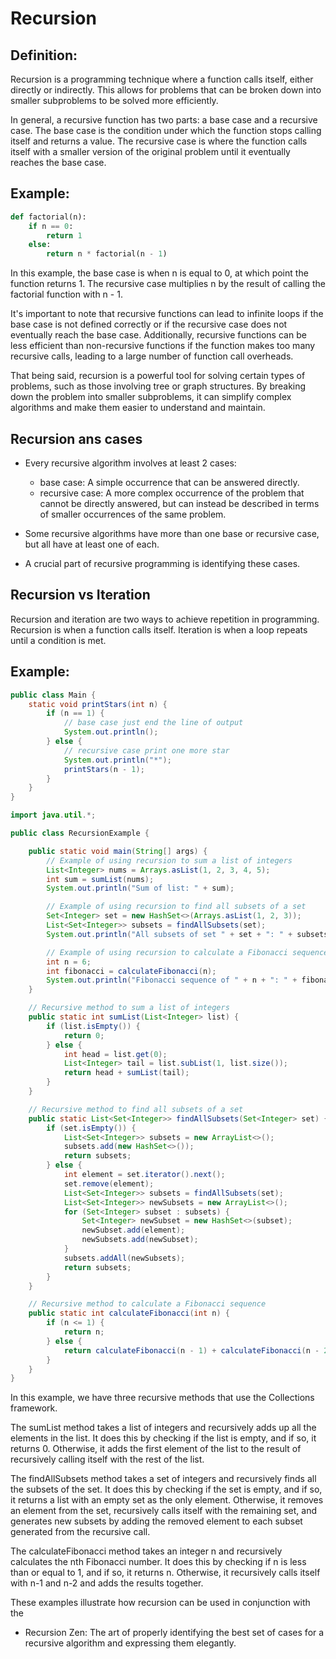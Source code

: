# Recursion

## Definition:
Recursion is a programming technique where a function calls itself, either directly or indirectly. This allows for
problems that can be broken down into smaller subproblems to be solved more efficiently.

In general, a recursive function has two parts: a base case and a recursive case. The base case is the condition under
which the function stops calling itself and returns a value. The recursive case is where the function calls itself with
a smaller version of the original problem until it eventually reaches the base case.

## Example:

```python
def factorial(n):
    if n == 0:
        return 1
    else:
        return n * factorial(n - 1)
```

In this example, the base case is when n is equal to 0, at which point the function returns 1. The recursive case
multiplies n by the result of calling the factorial function with n - 1.

It's important to note that recursive functions can lead to infinite loops if the base case is not defined correctly or
if the recursive case does not eventually reach the base case. Additionally, recursive functions can be less efficient
than non-recursive functions if the function makes too many recursive calls, leading to a large number of function call
overheads.

That being said, recursion is a powerful tool for solving certain types of problems, such as those involving tree or
graph structures. By breaking down the problem into smaller subproblems, it can simplify complex algorithms and make
them easier to understand and maintain.

## Recursion ans cases
- Every recursive algorithm involves at least 2 cases:
  - base case: A simple occurrence that can be answered directly.
  - recursive case: A more complex occurrence of the problem that cannot be directly answered, but can instead be 
    described in terms of smaller occurrences of the same problem.
  
- Some recursive algorithms have more than one base or recursive
case, but all have at least one of each.
- A crucial part of recursive programming is identifying these cases.

## Recursion vs Iteration

Recursion and iteration are two ways to achieve repetition in programming. Recursion is when a function calls itself.
Iteration is when a loop repeats until a condition is met.

## Example:

```java
public class Main {
    static void printStars(int n) {
        if (n == 1) {
            // base case just end the line of output
            System.out.println();
        } else {
            // recursive case print one more star
            System.out.println("*");
            printStars(n - 1);
        }
    }
}
```
```java
import java.util.*;

public class RecursionExample {

    public static void main(String[] args) {
        // Example of using recursion to sum a list of integers
        List<Integer> nums = Arrays.asList(1, 2, 3, 4, 5);
        int sum = sumList(nums);
        System.out.println("Sum of list: " + sum);

        // Example of using recursion to find all subsets of a set
        Set<Integer> set = new HashSet<>(Arrays.asList(1, 2, 3));
        List<Set<Integer>> subsets = findAllSubsets(set);
        System.out.println("All subsets of set " + set + ": " + subsets);

        // Example of using recursion to calculate a Fibonacci sequence
        int n = 6;
        int fibonacci = calculateFibonacci(n);
        System.out.println("Fibonacci sequence of " + n + ": " + fibonacci);
    }

    // Recursive method to sum a list of integers
    public static int sumList(List<Integer> list) {
        if (list.isEmpty()) {
            return 0;
        } else {
            int head = list.get(0);
            List<Integer> tail = list.subList(1, list.size());
            return head + sumList(tail);
        }
    }

    // Recursive method to find all subsets of a set
    public static List<Set<Integer>> findAllSubsets(Set<Integer> set) {
        if (set.isEmpty()) {
            List<Set<Integer>> subsets = new ArrayList<>();
            subsets.add(new HashSet<>());
            return subsets;
        } else {
            int element = set.iterator().next();
            set.remove(element);
            List<Set<Integer>> subsets = findAllSubsets(set);
            List<Set<Integer>> newSubsets = new ArrayList<>();
            for (Set<Integer> subset : subsets) {
                Set<Integer> newSubset = new HashSet<>(subset);
                newSubset.add(element);
                newSubsets.add(newSubset);
            }
            subsets.addAll(newSubsets);
            return subsets;
        }
    }

    // Recursive method to calculate a Fibonacci sequence
    public static int calculateFibonacci(int n) {
        if (n <= 1) {
            return n;
        } else {
            return calculateFibonacci(n - 1) + calculateFibonacci(n - 2);
        }
    }
}
```

In this example, we have three recursive methods that use the Collections framework.

The sumList method takes a list of integers and recursively adds up all the elements in the list. It does this by
checking if the list is empty, and if so, it returns 0. Otherwise, it adds the first element of the list to the result
of recursively calling itself with the rest of the list.

The findAllSubsets method takes a set of integers and recursively finds all the subsets of the set. It does this by
checking if the set is empty, and if so, it returns a list with an empty set as the only element. Otherwise, it removes
an element from the set, recursively calls itself with the remaining set, and generates new subsets by adding the
removed element to each subset generated from the recursive call.

The calculateFibonacci method takes an integer n and recursively calculates the nth Fibonacci number. It does this by
checking if n is less than or equal to 1, and if so, it returns n. Otherwise, it recursively calls itself with n-1 and
n-2 and adds the results together.

These examples illustrate how recursion can be used in conjunction with the

- Recursion Zen: The art of properly identifying the best set of cases for a recursive
algorithm and expressing them elegantly.
